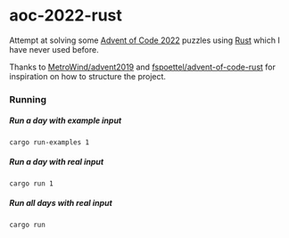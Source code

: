 # aoc-2022-rust

Attempt at solving some [Advent of Code 2022](https://adventofcode.com/2022) puzzles using [Rust](https://www.rust-lang.org) which I have never used before.

Thanks to [MetroWind/advent2019](https://github.com/MetroWind/advent2019) and [fspoettel/advent-of-code-rust](https://github.com/fspoettel/advent-of-code-rust) for inspiration on how to structure the project.

### Running

##### Run a day with example input

`cargo run-examples 1`

##### Run a day with real input

`cargo run 1`

##### Run all days with real input

`cargo run`
